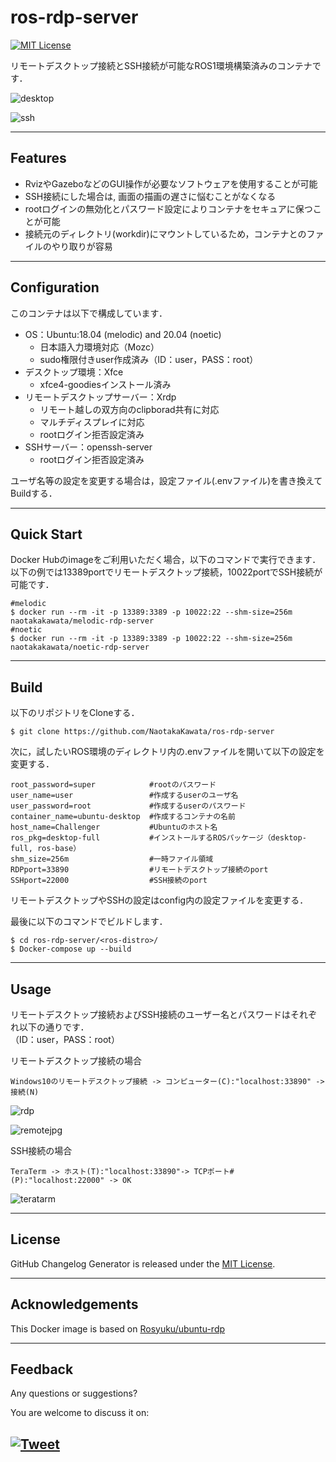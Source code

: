 # ros-rdp-server

[![MIT License](http://img.shields.io/badge/license-MIT-blue.svg?style=flat)](LICENSE)

リモートデスクトップ接続とSSH接続が可能なROS1環境構築済みのコンテナです．

![desktop](https://user-images.githubusercontent.com/38690306/116877481-f7d59000-ac58-11eb-9366-5ac28b5d33a2.jpg)

![ssh](https://user-images.githubusercontent.com/38690306/116877708-3ff4b280-ac59-11eb-9984-132d21b2ce3c.jpg)

---

## Features
- RvizやGazeboなどのGUI操作が必要なソフトウェアを使用することが可能
- SSH接続にした場合は, 画面の描画の遅さに悩むことがなくなる
- rootログインの無効化とパスワード設定によりコンテナをセキュアに保つことが可能
- 接続元のディレクトリ(workdir)にマウントしているため，コンテナとのファイルのやり取りが容易

---

## Configuration
このコンテナは以下で構成しています．  
- OS：Ubuntu:18.04 (melodic) and 20.04 (noetic)
  - 日本語入力環境対応（Mozc）
  - sudo権限付きuser作成済み（ID：user，PASS：root）
- デスクトップ環境：Xfce
  - xfce4-goodiesインストール済み
- リモートデスクトップサーバー：Xrdp
  - リモート越しの双方向のclipborad共有に対応
  - マルチディスプレイに対応
  - rootログイン拒否設定済み
- SSHサーバー：openssh-server
  - rootログイン拒否設定済み

ユーザ名等の設定を変更する場合は，設定ファイル(.envファイル)を書き換えてBuildする．

---

## Quick Start
Docker Hubのimageをご利用いただく場合，以下のコマンドで実行できます．
以下の例では13389portでリモートデスクトップ接続，10022portでSSH接続が可能です．
```
#melodic
$ docker run --rm -it -p 13389:3389 -p 10022:22 --shm-size=256m naotakakawata/melodic-rdp-server
#noetic
$ docker run --rm -it -p 13389:3389 -p 10022:22 --shm-size=256m naotakakawata/noetic-rdp-server
```

---

## Build
以下のリポジトリをCloneする．
```
$ git clone https://github.com/NaotakaKawata/ros-rdp-server
```
次に，試したいROS環境のディレクトリ内の.envファイルを開いて以下の設定を変更する．
```
root_password=super            #rootのパスワード
user_name=user                 #作成するuserのユーザ名
user_password=root             #作成するuserのパスワード
container_name=ubuntu-desktop  #作成するコンテナの名前
host_name=Challenger           #Ubuntuのホスト名
ros_pkg=desktop-full           #インストールするROSパッケージ（desktop-full, ros-base）
shm_size=256m                  #一時ファイル領域
RDPport=33890                  #リモートデスクトップ接続のport
SSHport=22000                  #SSH接続のport
```
リモートデスクトップやSSHの設定はconfig内の設定ファイルを変更する．

最後に以下のコマンドでビルドします．
```
$ cd ros-rdp-server/<ros-distro>/
$ Docker-compose up --build
```

---

## Usage
リモートデスクトップ接続およびSSH接続のユーザー名とパスワードはそれぞれ以下の通りです．  
（ID：user，PASS：root）

リモートデスクトップ接続の場合
```
Windows10のリモートデスクトップ接続 -> コンピューター(C):"localhost:33890" -> 接続(N)
```

![rdp](https://user-images.githubusercontent.com/38690306/116878198-fb1d4b80-ac59-11eb-932b-e04493890287.jpg)

![remotejpg](https://user-images.githubusercontent.com/38690306/116873764-2c464d80-ac53-11eb-8b79-7b1da9f1b4af.jpg)

SSH接続の場合
```
TeraTerm -> ホスト(T):"localhost:33890"-> TCPポート#(P):"localhost:22000" -> OK
```
![teratarm](https://user-images.githubusercontent.com/38690306/116877859-73374180-ac59-11eb-833d-4aa29d23feb1.jpg)

---

## License
GitHub Changelog Generator is released under the [MIT License](http://www.opensource.org/licenses/MIT).

---

## Acknowledgements
This Docker image is based on [Rosyuku/ubuntu-rdp](https://github.com/Rosyuku/ubuntu-rdp)

---

## Feedback 
Any questions or suggestions?

You are welcome to discuss it on:

[![Tweet](https://img.shields.io/twitter/url/http/shields.io.svg?style=social)](https://twitter.com/dancing_nanachi)
---